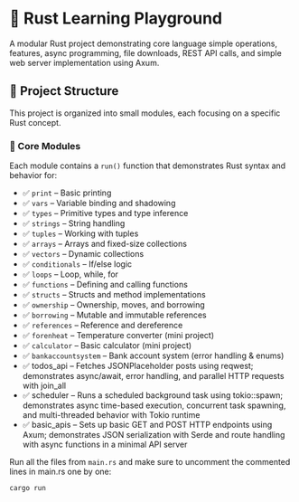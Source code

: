 # 🦀 Rust Learning Playground

A modular Rust project demonstrating core language simple operations, features, async programming, file downloads, REST API calls, and simple web server implementation using Axum.


## 📁 Project Structure

This project is organized into small modules, each focusing on a specific Rust concept.


### 🧱 Core Modules

Each module contains a `run()` function that demonstrates Rust syntax and behavior for:

- ✅ `print` – Basic printing
- ✅ `vars` – Variable binding and shadowing
- ✅ `types` – Primitive types and type inference
- ✅ `strings` – String handling
- ✅ `tuples` – Working with tuples
- ✅ `arrays` – Arrays and fixed-size collections
- ✅ `vectors` – Dynamic collections
- ✅ `conditionals` – If/else logic
- ✅ `loops` – Loop, while, for
- ✅ `functions` – Defining and calling functions
- ✅ `structs` – Structs and method implementations
- ✅ `ownership` – Ownership, moves, and borrowing
- ✅ `borrowing` – Mutable and immutable references
- ✅ `references` – Reference and dereference
- ✅ `forenheat` – Temperature converter (mini project)
- ✅ `calculator` – Basic calculator (mini project)
- ✅ `bankaccountsystem` – Bank account system (error handling & enums)
- ✅ todos_api – Fetches JSONPlaceholder posts using reqwest; demonstrates async/await, error handling, and parallel HTTP requests with join_all
- ✅ scheduler – Runs a scheduled background task using tokio::spawn; demonstrates async time-based execution, concurrent task spawning, and multi-threaded behavior with Tokio runtime
- ✅ basic_apis – Sets up basic GET and POST HTTP endpoints using Axum; demonstrates JSON serialization with Serde and route handling with async functions in a minimal API server


Run all the files from `main.rs` and make sure to uncomment the commented lines in main.rs one by one:

```bash
cargo run
